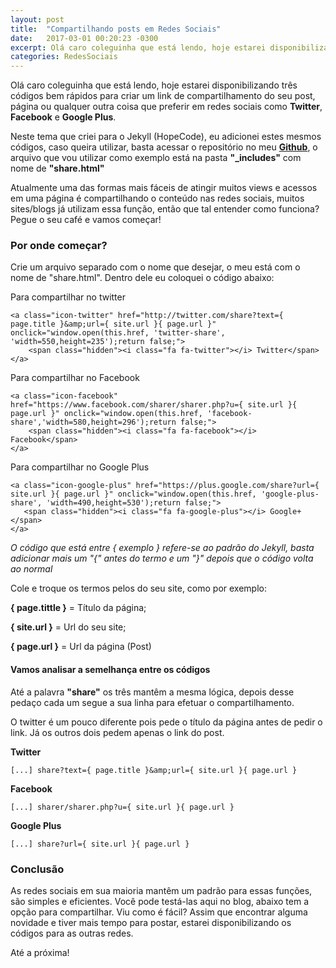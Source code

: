 ```yaml
---
layout: post
title:  "Compartilhando posts em Redes Sociais"
date:   2017-03-01 00:20:23 -0300
excerpt: Olá caro coleguinha que está lendo, hoje estarei disponibilizando três códigos bem rápidos para criar um link de compartilhamento do seu post, página ou qualquer outra coisa que preferir em redes sociais como <strong>Twitter</strong>, <strong>Facebook</strong> e <strong>Google Plus</strong>.
categories: RedesSociais
---
```


Olá caro coleguinha que está lendo, hoje estarei disponibilizando três códigos bem rápidos para criar um link de compartilhamento do seu post, página ou qualquer outra coisa que preferir em redes sociais como **Twitter**, **Facebook** e **Google Plus**.

Neste tema que criei para o Jekyll (HopeCode), eu adicionei estes mesmos códigos, caso queira utilizar, basta acessar o repositório no meu [**Github**](http://www.github.com/ihfernando), o arquivo que vou utilizar como exemplo está na pasta **"_includes"** com nome de **"share.html"**

Atualmente uma das formas mais fáceis de atingir muitos views e acessos em uma página é compartilhando o conteúdo nas redes sociais, muitos sites/blogs já utilizam essa função, então que tal entender como funciona? Pegue o seu café e vamos começar!

### Por onde começar?

Crie um arquivo separado com o nome que desejar, o meu está com o nome de "share.html".
Dentro dele eu coloquei o código abaixo:


Para compartilhar no twitter

	
    <a class="icon-twitter" href="http://twitter.com/share?text={ page.title }&amp;url={ site.url }{ page.url }" onclick="window.open(this.href, 'twitter-share', 'width=550,height=235');return false;"> 
        <span class="hidden"><i class="fa fa-twitter"></i> Twitter</span>
    </a>
		
Para compartilhar no Facebook

    <a class="icon-facebook" href="https://www.facebook.com/sharer/sharer.php?u={ site.url }{ page.url }" onclick="window.open(this.href, 'facebook-share','width=580,height=296');return false;">
        <span class="hidden"><i class="fa fa-facebook"></i> Facebook</span>
    </a>

Para compartilhar no Google Plus

    <a class="icon-google-plus" href="https://plus.google.com/share?url={ site.url }{ page.url }" onclick="window.open(this.href, 'google-plus-share', 'width=490,height=530');return false;">
       <span class="hidden"><i class="fa fa-google-plus"></i> Google+</span>
    </a> 



*O código que está entre { exemplo } refere-se ao padrão do Jekyll, basta adicionar mais um "{" antes do termo e um "}" depois que o código volta ao normal*

Cole e troque os termos pelos do seu site, como por exemplo:

**{ page.tittle }** = Título da página;

**{ site.url }** = Url do seu site;

**{ page.url }** = Url da página (Post)

#### Vamos analisar a semelhança entre os códigos

Até a palavra **"share"** os três mantêm a mesma lógica, depois desse pedaço cada um segue a sua linha para efetuar o compartilhamento.

O twitter é um pouco diferente pois pede o título  da página antes de pedir o link. Já os outros dois pedem apenas o link do post.

**Twitter**

    [...] share?text={ page.title }&amp;url={ site.url }{ page.url }

**Facebook**

    [...] sharer/sharer.php?u={ site.url }{ page.url }

**Google Plus**
   
    [...] share?url={ site.url }{ page.url }


### Conclusão
As redes sociais em sua maioria mantêm um padrão para essas funções, são simples e eficientes. Você pode testá-las aqui no blog, abaixo tem a opção para compartilhar. Viu como é fácil? Assim que encontrar alguma novidade e tiver mais tempo para postar, estarei disponibilizando os códigos para as outras redes.

Até a próxima!
